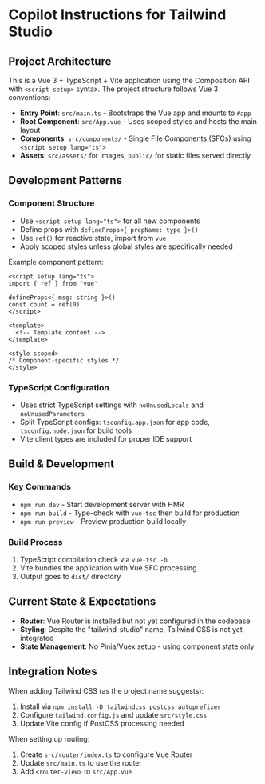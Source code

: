 # Copilot Instructions for Tailwind Studio

## Project Architecture

This is a Vue 3 + TypeScript + Vite application using the Composition API with `<script setup>` syntax. The project structure follows Vue 3 conventions:

- **Entry Point**: `src/main.ts` - Bootstraps the Vue app and mounts to `#app`
- **Root Component**: `src/App.vue` - Uses scoped styles and hosts the main layout
- **Components**: `src/components/` - Single File Components (SFCs) using `<script setup lang="ts">`
- **Assets**: `src/assets/` for images, `public/` for static files served directly

## Development Patterns

### Component Structure

- Use `<script setup lang="ts">` for all new components
- Define props with `defineProps<{ propName: type }>()`
- Use `ref()` for reactive state, import from `vue`
- Apply scoped styles unless global styles are specifically needed

Example component pattern:

```vue
<script setup lang="ts">
import { ref } from 'vue'

defineProps<{ msg: string }>()
const count = ref(0)
</script>

<template>
  <!-- Template content -->
</template>

<style scoped>
/* Component-specific styles */
</style>
```

### TypeScript Configuration

- Uses strict TypeScript settings with `noUnusedLocals` and `noUnusedParameters`
- Split TypeScript configs: `tsconfig.app.json` for app code, `tsconfig.node.json` for build tools
- Vite client types are included for proper IDE support

## Build & Development

### Key Commands

- `npm run dev` - Start development server with HMR
- `npm run build` - Type-check with `vue-tsc` then build for production
- `npm run preview` - Preview production build locally

### Build Process

1. TypeScript compilation check via `vue-tsc -b`
2. Vite bundles the application with Vue SFC processing
3. Output goes to `dist/` directory

## Current State & Expectations

- **Router**: Vue Router is installed but not yet configured in the codebase
- **Styling**: Despite the "tailwind-studio" name, Tailwind CSS is not yet integrated
- **State Management**: No Pinia/Vuex setup - using component state only

## Integration Notes

When adding Tailwind CSS (as the project name suggests):

1. Install via `npm install -D tailwindcss postcss autoprefixer`
2. Configure `tailwind.config.js` and update `src/style.css`
3. Update Vite config if PostCSS processing needed

When setting up routing:

1. Create `src/router/index.ts` to configure Vue Router
2. Update `src/main.ts` to use the router
3. Add `<router-view>` to `src/App.vue`

